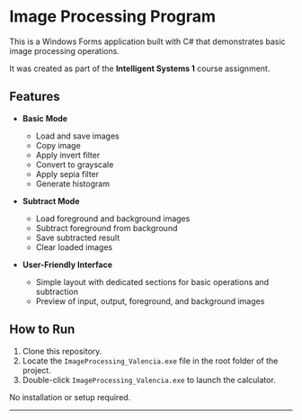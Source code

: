 # Image Processing Program

This is a Windows Forms application built with C# that demonstrates basic image processing operations.  

It was created as part of the **Intelligent Systems 1** course assignment.  

## Features

- **Basic Mode**
  - Load and save images  
  - Copy image  
  - Apply invert filter  
  - Convert to grayscale  
  - Apply sepia filter  
  - Generate histogram  

- **Subtract Mode**
  - Load foreground and background images  
  - Subtract foreground from background  
  - Save subtracted result  
  - Clear loaded images  

- **User-Friendly Interface**
  - Simple layout with dedicated sections for basic operations and subtraction  
  - Preview of input, output, foreground, and background images  

## How to Run

1. Clone this repository.  
2. Locate the `ImageProcessing_Valencia.exe` file in the root folder of the project.  
3. Double-click `ImageProcessing_Valencia.exe` to launch the calculator.  

No installation or setup required.


---
